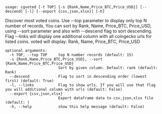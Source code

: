 ```
usage: cgvoted [-t TOP] [-s {Rank,Name,Price_BTC,Price_USD}] [--descend] [-l] [--export {csv,json,xlsx}] [-h]
```

Discover most voted coins. Use --top parameter to display only top N number of records, You can sort by Rank, Name, Price_BTC, Price_USD, using
--sort parameter and also with --descend flag to sort descending. Flag --links will display one additional column with all coingecko urls for listed
coins. voted will display: Rank, Name, Price_BTC, Price_USD

```
optional arguments:
  -t TOP, --top TOP     top N number records (default: 15)
  -s {Rank,Name,Price_BTC,Price_USD}, --sort {Rank,Name,Price_BTC,Price_USD}
                        Sort by given column. Default: rank (default: Rank)
  --descend             Flag to sort in descending order (lowest first) (default: True)
  -l, --links           Flag to show urls. If you will use that flag you will additional column with urls (default: False)
  --export {csv,json,xlsx}
                        Export dataframe data to csv,json,xlsx file (default: )
  -h, --help            show this help message (default: False)
```
